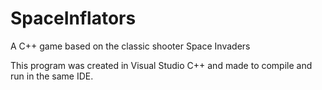 SpaceInflators
==============

A C++ game based on the classic shooter Space Invaders

This program was created in Visual Studio C++ and made to compile and run in the same IDE.
